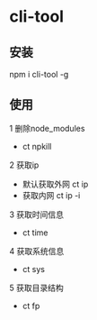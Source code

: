 # cli-tool

## 安装

npm i cli-tool -g

## 使用

1 删除node_modules

- ct npkill

2 获取ip

- 默认获取外网
ct ip
- 获取内网
ct ip -i

3 获取时间信息

- ct time

4 获取系统信息

- ct sys

5 获取目录结构

- ct fp
